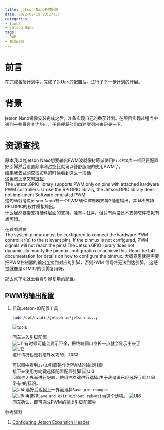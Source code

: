 ```yaml
---
title: jetson NanoPWM配置
date: 2022-02-19 23:27:57
categories:
- linux
- jetson Nano
tags:
- PWM
- 番茄计划
---
```


# 前言
在完成番茄计划中，完成了对Uart的配置后。进行了下一步计划的开展。

# 背景
jetson Nano镜像安装完成之后，准备实现自己的番茄计划。在项目实现过程当中遇到一些需要关注的点，于是便将他们单独罗列出来记录一下。

# 资源查找
原本我以为jetson Nano想要输出PWM波就像树莓派使用`Pi.GPIO`库一样只要配置好引脚然后设置频率和占空比就可以舒舒服服的使用PWM了。  
结果我去官网查找资料的时候看到这么一段话  
这里贴上原文的[链接](https://github.com/NVIDIA/jetson-gpio/blob/master/README.md)  
The Jetson.GPIO library supports PWM only on pins with attached hardware PWM controllers. Unlike the RPi.GPIO library, the Jetson.GPIO library does not implement Software emulated PWM  
这句话就是说jetson Nano有一个PWM硬件控制器支持2通道输出，并且不支持RPI.GPIO的软件模拟输出。  
什么居然直接支持硬件层面的支持，哇塞~ 狂喜，但只有两路还不支持软件模拟有点可惜。

在看看后面  
The system pinmux must be configured to connect the hardware PWM controlller(s) to the relevant pins. If the pinmux is not configured, PWM signals will not reach the pins! The Jetson.GPIO library does not dynamically modify the pinmux configuration to achieve this. Read the L4T documentation for details on how to configure the pinmux.
大概意思就是需要把PWM控制器的输出连接到对应的引脚，否则PWM 信号将无法到达引脚。 这感觉就像是STM32的引脚复用呀。

那么就下来就去看看引脚复用的配置。

## PWM的输出配置
1. 启动Jetson-IO配置工具
   ```sh
   sudo /opt/nvidia/jetson-io/jetson-io.py
   ```  
   ![tools](https://gitee.com/feizudefanfan/feizhufanfan_image/raw/master/blog/20220221001829.png)

   回车进入引脚配置  
   ![UI1](https://gitee.com/feizudefanfan/feizhufanfan_image/raw/master/blog/20220221002034.png)
   有时候可能会显示不全，把终端窗口拉长一点就会显示出来了  
   ![UI2](https://gitee.com/feizudefanfan/feizhufanfan_image/raw/master/blog/20220221002141.png)  
   这种情况也是我意外发现的，2333

   可以图中看到`32\33`引脚是作为PWM的输出引脚。  
   接下来使用方向键选择配置配置引脚
   ![UI3](https://gitee.com/feizudefanfan/feizhufanfan_image/raw/master/blog/20220221002523.png)  
   回车进入界面进行配置，使用空格键进行选择.由于我这里已经选好了就`[]`里带有`*`的标识。  
   ![UI4](https://gitee.com/feizudefanfan/feizhufanfan_image/raw/master/blog/20220221002619.png)
   选好后返回上一界面选择`Save pin changes`  
   ![UI5](https://gitee.com/feizudefanfan/feizhufanfan_image/raw/master/blog/20220221003202.png) 
   再选择`Save and exit without rebooting`这个选项。
   ![UI6](https://gitee.com/feizudefanfan/feizhufanfan_image/raw/master/blog/20220221003336.png)  
   回车确认，即可完成PWM的输出引脚配置啦












参考资料:
1. [Configuring Jetson Expansion Header](https://docs.nvidia.com/jetson/l4t/index.html#page/Tegra%20Linux%20Driver%20Package%20Development%20Guide/hw_setup_jetson_io.html)